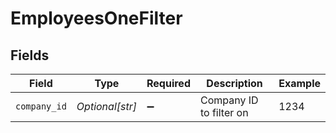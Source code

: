 # EmployeesOneFilter


## Fields

| Field                   | Type                    | Required                | Description             | Example                 |
| ----------------------- | ----------------------- | ----------------------- | ----------------------- | ----------------------- |
| `company_id`            | *Optional[str]*         | :heavy_minus_sign:      | Company ID to filter on | 1234                    |